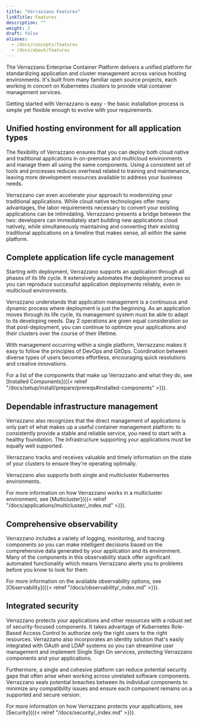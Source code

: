 ```yaml
---
title: "Verrazzano Features"
linkTitle: Features
description: ""
weight: 2
draft: false
aliases:
  - /docs/concepts/features
  - /docs/about/features
---
```


The Verrazzano Enterprise Container Platform delivers a unified platform for standardizing application and cluster management across various hosting environments. It's built from many familiar open source projects, each working in concert on Kubernetes clusters to provide vital container management services.

Getting started with Verrazzano is easy - the basic installation process is simple yet flexible enough to evolve with your requirements.

## Unified hosting environment for all application types

The flexibility of Verrazzano ensures that you can deploy both cloud native and traditional applications in on-premises and multicloud environments and manage them all using the same components. Using a consistent set of tools and processes reduces overhead related to training and maintenance, leaving more development resources available to address your business needs.

Verrazzano can even accelerate your approach to modernizing your traditional applications. While cloud native technologies offer many advantages, the labor requirements necessary to convert your existing applications can be intimidating. Verrazzano presents a bridge between the two: developers can immediately start building new applications cloud natively, while simultaneously maintaining and converting their existing traditional applications on a timeline that makes sense, all within the same platform.

## Complete application life cycle management

Starting with deployment, Verrazzano supports an application through all phases of its life cycle. It extensively automates the deployment process so you can reproduce successful application deployments reliably, even in multicloud environments.

Verrazzano understands that application management is a continuous and dynamic process where deployment is just the beginning. As an application moves through its life cycle, its management system must be able to adapt to its developing needs. Day 2 operations are given equal consideration so that post-deployment, you can continue to optimize your applications and their clusters over the course of their lifetime.

With management occurring within a single platform, Verrazzano makes it easy to follow the principles of DevOps and GitOps. Coordination between diverse types of users becomes effortless, encouraging quick resolutions and creative innovations.

For a list of the components that make up Verrazzano and what they do, see [Installed Components]({{< relref "/docs/setup/install/prepare/prereqs#installed-components" >}}).

## Dependable infrastructure management

Verrazzano also recognizes that the direct management of applications is only part of what makes up a useful container management platform: to consistently provide a stable and reliable service, you need to start with a healthy foundation. The infrastructure supporting your applications must be equally well supported.

Verrazzano tracks and receives valuable and timely information on the state of your clusters to ensure they're operating optimally.

Verrazzano also supports both single and multicluster Kubernertes environments.

For more information on how Verrazzano works in a multicluster environment, see [Multicluster]({{< relref "/docs/applications/multicluster/_index.md" >}}).

## Comprehensive observability

Verrazzano includes a variety of logging, monitoring, and tracing components so you can make intelligent decisions based on the comprehensive data generated by your application and its environment. Many of the components in this observability stack offer significant automated functionality which means Verrazzano alerts you to problems before you know to look for them.

For more information on the available observability options, see [Observability]({{< relref "/docs/observability/_index.md" >}}).

## Integrated security

Verrazzano protects your applications and other resources with a robust set of security-focused components. It takes advantage of Kubernetes Role-Based Access Control to authorize only the right users to the right resources. Verrazzano also incorporates an identity solution that's easily integrated with OAuth and LDAP systems so you can streamline user management and implement Single Sign On services, protecting Verrazzano components and your applications.

Furthermore, a single and cohesive platform can reduce potential security gaps that often arise when working across unrelated software components. Verrazzano seals potential breaches between its individual components to minimize any compatibility issues and ensure each component remains on a supported and secure version.

For more information on how Verrazzano protects your applications, see [Security]({{< relref "/docs/security/_index.md" >}}).
